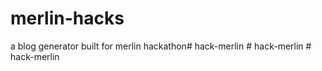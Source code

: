 # merlin-hacks

a blog generator built for merlin hackathon#   h a c k - m e r l i n  
 #   h a c k - m e r l i n  
 #   h a c k - m e r l i n  
 